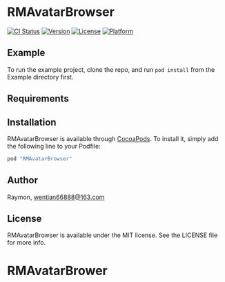 # RMAvatarBrowser

[![CI Status](http://img.shields.io/travis/Raymon/RMAvatarBrowser.svg?style=flat)](https://travis-ci.org/Raymon/RMAvatarBrowser)
[![Version](https://img.shields.io/cocoapods/v/RMAvatarBrowser.svg?style=flat)](http://cocoapods.org/pods/RMAvatarBrowser)
[![License](https://img.shields.io/cocoapods/l/RMAvatarBrowser.svg?style=flat)](http://cocoapods.org/pods/RMAvatarBrowser)
[![Platform](https://img.shields.io/cocoapods/p/RMAvatarBrowser.svg?style=flat)](http://cocoapods.org/pods/RMAvatarBrowser)

## Example

To run the example project, clone the repo, and run `pod install` from the Example directory first.

## Requirements

## Installation

RMAvatarBrowser is available through [CocoaPods](http://cocoapods.org). To install
it, simply add the following line to your Podfile:

```ruby
pod "RMAvatarBrowser"
```

## Author

Raymon, wentian66888@163.com

## License

RMAvatarBrowser is available under the MIT license. See the LICENSE file for more info.
# RMAvatarBrower
